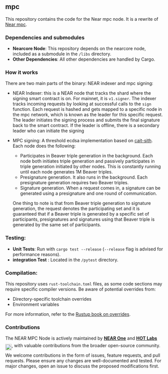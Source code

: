 ## mpc
This repository contains the code for the Near mpc node. It is a rewrite of [Near mpc](https://github.com/near/mpc_old).

### Dependencies and submodules
- **Nearcore Node**: This repository depends on the nearcore node, included as a submodule in the `/libs` directory.
- **Other Dependencies**: All other dependencies are handled by Cargo.

### How it works

There are two main parts of the binary: NEAR indexer and mpc signing:
- NEAR Indexer: this is a NEAR node that tracks the shard where the signing smart contract is on. For mainnet, it is `v1.signer`.
The indexer tracks incoming requests by looking at successful calls to the `sign` function. Each request is hashed and gets mapped to a
specific node in the mpc network, which is known as the leader for this specific request. The leader initiates the signing process and submits the final signature back to the smart contract. If the leader is offline, there is a secondary leader who can initiate the signing
- MPC signing: A threshold ecdsa implementation based on [cait-sith](https://cronokirby.com/posts/2023/03/some-bits-about-cait-sith/). Each node does the following:
  * Participates in Beaver triple generation in the background. Each node both initiates triple generation and passively participates in triple generation initiated by other nodes. This is constantly running until each node generates 1M Beaver triples.
  * Presignature generation. It also runs in the background. Each presignature generation requires two Beaver triples.
  * Signature generation. When a request comes in, a signature can be generated using a presignature and one round of communication.

  One thing to note is that from Beaver triple generation to signature generation, the request denotes the participating set and it is guaranteed that if a Beaver triple is generated by a specific set of participants, presignatures and signatures using that Beaver triple is generated by the same set of participants.

### Testing:
- **Unit Tests**: Run with `cargo test --release` (`--release` flag is advised for performance reasons).
- **integration Test** : Located in the `/pytest` directory.


### Compilation:
This repository uses `rust-toolchain.toml` files, as some code sections may require specific compiler versions. Be aware of potential overrides from:
- Directory-specific toolchain overrides
- Environment variables  

For more information, refer to the [Rustup book on overrides](https://rust-lang.github.io/rustup/overrides.html).

### Contributions

The NEAR MPC Node is actively maintained by **[NEAR One](https://github.com/Near-One)** and **[HOT Labs](https://github.com/hot-dao)** <img src="https://storage.herewallet.app/ft/1:hot.png" alt="HOT Labs" height="20" style="position: relative; top: 10px;"/>, with valuable contributions from the broader open-source community. 

We welcome contributions in the form of issues, feature requests, and pull requests. Please ensure any changes are well-documented and tested. For major changes, open an issue to discuss the proposed modifications first.
